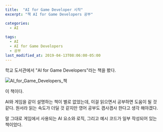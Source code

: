 ```yaml
---
title:  "AI for Game Developer 시작"
excerpt: "책 AI for Game Developers 공부"

categories:
  - AI
  
tags:
  - AI 
  - AI for Game Developers
  - 공부
last_modified_at: 2019-04-13T08:06:00-05:00
---
```


학교 도서관에서 "AI for Game Developers"라는 책을 봤다.

![AI_for_Game_Developers_책](https://user-images.githubusercontent.com/41438361/85862194-66a5b980-b7fc-11ea-9505-4b929b9b7fcb.jpg)

이 책이다.

AI와 게임을 같이 설명하는 책이 별로 없었는데, 이걸 읽으면서 공부하면 도움이 될 것 같다.
원서라 읽는 속도가 더딜 것 같지만 영어 공부도 겸사겸사 한다고 생각 해야겠다.

말 그대로 게임에서 사용되는 AI 요소와 로직, 그리고 예시 코드가 일부 작성되어 있는 책이었다.
